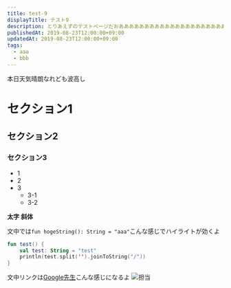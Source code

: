 ```yaml
---
title: test-9
displayTitle: テスト9
description: とりあえずのテストページだおああああああああああああああああああああああああああああああああああああああああああああ
publishedAt: 2019-08-23T12:00:00+09:00
updatedAt: 2019-08-23T12:00:00+09:00
tags:
  - aaa
  - bbb
---
```

本日天気晴朗なれども波高し

# セクション1
## セクション2
### セクション3

- 1
- 2
- 3
  - 3-1
  - 3-2

**太字**
__斜体__

文中では`fun hogeString(): String = "aaa"`こんな感じでハイライトが効くよ

```kotlin:test.kt
fun test() {
    val test: String = "test"
    println(test.split('').joinToString("/"))
}
```

文中リンクは[Google先生](https://google.co.jp)こんな感じになるよ
![担当](https://millionlive.info/?plugin=attach&refer=%E7%9C%9F%E5%A3%81%E7%91%9E%E5%B8%8C&openfile=%E7%91%9E%E5%B8%8C.png)
